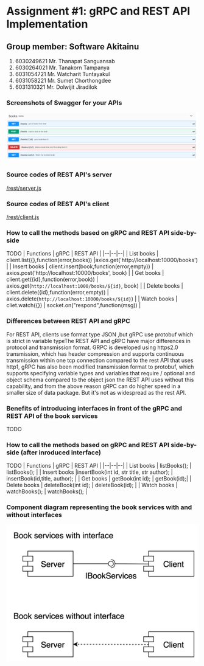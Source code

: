 # Assignment #1: gRPC and REST API Implementation

## Group member: Software Akitainu
1. 6030249621 Mr. Thanapat Sanguansab
2. 6030264021 Mr. Tanakorn Tampanya
3. 6031054721 Mr. Watcharit Tuntayakul
4. 6031058221 Mr. Sumet Chorthongdee
5. 6031310321 Mr. Dolwijit Jiradilok

### Screenshots of Swagger for your APIs
![](swagger.PNG?raw=true)

### Source codes of REST API's server
[/rest/server.js](https://github.com/2110521-2563-1-Software-Architecture/software-akitainu-assignment-1/blob/master/rest/server.js)

### Source codes of REST API's client
[/rest/client.js](https://github.com/2110521-2563-1-Software-Architecture/software-akitainu-assignment-1/blob/master/rest/server.js)

### How to call the methods based on gRPC and REST API side-by-side
TODO
| Functions | gRPC | REST API |
|--|--|--|
| List books | client.list({},function(error,books)) |axios.get('http://localhost:10000/books')  |
| Insert books | client.insert(book,function(error,empty)) | axios.post('http://localhost:10000/books', book) |
| Get books | client.get({id},function(error,book)) | axios.get(`http://localhost:1000/books/${id}`, book) |
| Delete books | client.delete({id},function(error,empty)) | axios.delete(`http://localhost:10000/books/${id}`) |
| Watch books | cliet.watch({}) | socket.on("respond",function(msg)) |

### Differences between REST API and gRPC
For REST API, clients use format type JSON ,but gRPC use protobuf  which is strict in variable typeThe REST API and gRPC have major differences in protocol and transmission format. GRPC is developed using https2.0 transmission, which has header compression and supports continuous transmission within one tcp connection compared to the rest API that uses http1, gRPC has also been modified transmission format to protobuf, which supports specifying variable types and variables that require / optional and object schema compared to the object json the REST API uses without this capability, and from the above reason gRPC can do higher speed in a smaller size of data package. But it's not as widespread as the rest API.

### Benefits of introducing interfaces in front of the gRPC and REST API of the book services
TODO

### How to call the methods based on gRPC and REST API side-by-side (after inroduced interface)
TODO
| Functions | gRPC | REST API |
|--|--|--|
| List books | listBooks(); |  listBooks(); |
| Insert books |insertBook(int id, str title, str author);  | insertBook(id,title, author); |
| Get books | getBook(int id); |  getBook(id);|
| Delete books | deleteBook(int id); | deleteBook(id); |
| Watch books | watchBooks(); | watchBooks(); |

### Component diagram representing the book services with and without interfaces
![](component_diagrams.png?raw=true)
